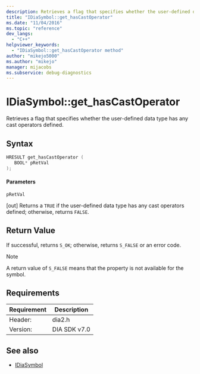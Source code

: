 ```yaml
---
description: Retrieves a flag that specifies whether the user-defined data type has any cast operators defined.
title: "IDiaSymbol::get_hasCastOperator"
ms.date: "11/04/2016"
ms.topic: "reference"
dev_langs:
  - "C++"
helpviewer_keywords:
  - "IDiaSymbol::get_hasCastOperator method"
author: "mikejo5000"
ms.author: "mikejo"
manager: mijacobs
ms.subservice: debug-diagnostics
---
```


# IDiaSymbol::get_hasCastOperator

Retrieves a flag that specifies whether the user-defined data type has any cast operators defined.

## Syntax

```C++
HRESULT get_hasCastOperator ( 
   BOOL* pRetVal
);
```

#### Parameters
 `pRetVal`

[out] Returns a `TRUE` if the user-defined data type has any cast operators defined; otherwise, returns `FALSE`.

## Return Value
 If successful, returns `S_OK`; otherwise, returns `S_FALSE` or an error code.

> [!NOTE]
> A return value of `S_FALSE` means that the property is not available for the symbol.

## Requirements

|Requirement|Description|
|-----------------|-----------------|
|Header:|dia2.h|
|Version:|DIA SDK v7.0|

## See also
- [IDiaSymbol](../../debugger/debug-interface-access/idiasymbol.md)
